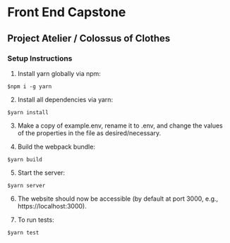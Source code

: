 # Front End Capstone
## Project Atelier / Colossus of Clothes

### Setup Instructions
1. Install yarn globally via npm:

  ```
  $npm i -g yarn
  ```

2. Install all dependencies via yarn:
  ```
  $yarn install
  ```

3. Make a copy of example.env, rename it to .env, and change the values of the properties in the file as desired/necessary.

4. Build the webpack bundle:

  ```
  $yarn build
  ```

5. Start the server:

  ```
  $yarn server
  ```

6. The website should now be accessible (by default at port 3000, e.g., https://localhost:3000).

7. To run tests:

  ```
  $yarn test
  ```